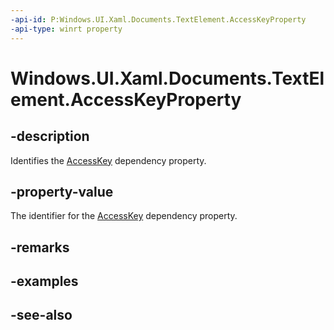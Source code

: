 ```yaml
---
-api-id: P:Windows.UI.Xaml.Documents.TextElement.AccessKeyProperty
-api-type: winrt property
---
```


<!-- Property syntax
public Windows.UI.Xaml.DependencyProperty AccessKeyProperty { get; }
-->

# Windows.UI.Xaml.Documents.TextElement.AccessKeyProperty

## -description
Identifies the [AccessKey](textelement_accesskey.md) dependency property.



## -property-value
The identifier for the [AccessKey](textelement_accesskey.md) dependency property.

## -remarks

## -examples

## -see-also
